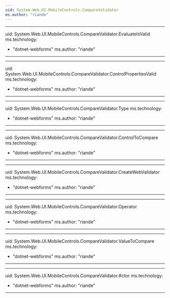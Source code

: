 ```yaml
---
uid: System.Web.UI.MobileControls.CompareValidator
ms.author: "riande"
---
```


---
uid: System.Web.UI.MobileControls.CompareValidator.EvaluateIsValid
ms.technology: 
  - "dotnet-webforms"
ms.author: "riande"
---

---
uid: System.Web.UI.MobileControls.CompareValidator.ControlPropertiesValid
ms.technology: 
  - "dotnet-webforms"
ms.author: "riande"
---

---
uid: System.Web.UI.MobileControls.CompareValidator.Type
ms.technology: 
  - "dotnet-webforms"
ms.author: "riande"
---

---
uid: System.Web.UI.MobileControls.CompareValidator.ControlToCompare
ms.technology: 
  - "dotnet-webforms"
ms.author: "riande"
---

---
uid: System.Web.UI.MobileControls.CompareValidator.CreateWebValidator
ms.technology: 
  - "dotnet-webforms"
ms.author: "riande"
---

---
uid: System.Web.UI.MobileControls.CompareValidator.Operator
ms.technology: 
  - "dotnet-webforms"
ms.author: "riande"
---

---
uid: System.Web.UI.MobileControls.CompareValidator.ValueToCompare
ms.technology: 
  - "dotnet-webforms"
ms.author: "riande"
---

---
uid: System.Web.UI.MobileControls.CompareValidator.#ctor
ms.technology: 
  - "dotnet-webforms"
ms.author: "riande"
---
